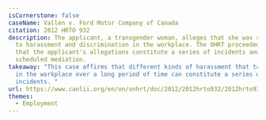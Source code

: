 ```yaml
---
isCornerstone: false
caseName: Vallen v. Ford Motor Company of Canada
citation: 2012 HRTO 932
description: The applicant, a transgender woman, alleges that she was subjected
  to harassment and discrimination in the workplace. The OHRT proceeded to state
  that the applicant's allegations constitute a series of incidents and
  scheduled mediation.
takeaway: "This case affirms that different kinds of harassment that take place
  in the workplace over a long period of time can constitute a series of
  incidents. "
url: https://www.canlii.org/en/on/onhrt/doc/2012/2012hrto932/2012hrto932.html?resultIndex=1
themes:
  - Employment
---
```


